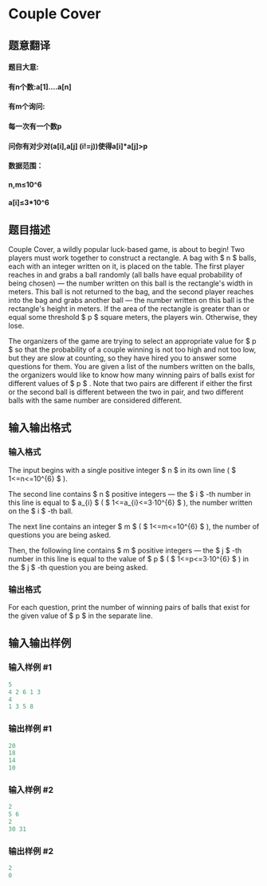# Couple Cover

## 题意翻译

#### 题目大意:

#### 有n个数:a[1]....a[n]

#### 有m个询问:

#### 每一次有一个数p

#### 问你有对少对(a[i],a[j] (i!=j))使得a[i]*a[j]>p

#### 数据范围：

#### n,m≤10^6

#### a[i]≤3*10^6

## 题目描述

Couple Cover, a wildly popular luck-based game, is about to begin! Two players must work together to construct a rectangle. A bag with $ n $ balls, each with an integer written on it, is placed on the table. The first player reaches in and grabs a ball randomly (all balls have equal probability of being chosen) — the number written on this ball is the rectangle's width in meters. This ball is not returned to the bag, and the second player reaches into the bag and grabs another ball — the number written on this ball is the rectangle's height in meters. If the area of the rectangle is greater than or equal some threshold $ p $ square meters, the players win. Otherwise, they lose.

The organizers of the game are trying to select an appropriate value for $ p $ so that the probability of a couple winning is not too high and not too low, but they are slow at counting, so they have hired you to answer some questions for them. You are given a list of the numbers written on the balls, the organizers would like to know how many winning pairs of balls exist for different values of $ p $ . Note that two pairs are different if either the first or the second ball is different between the two in pair, and two different balls with the same number are considered different.

## 输入输出格式

### 输入格式

The input begins with a single positive integer $ n $ in its own line ( $ 1<=n<=10^{6} $ ).

The second line contains $ n $ positive integers — the $ i $ -th number in this line is equal to $ a_{i} $ ( $ 1<=a_{i}<=3·10^{6} $ ), the number written on the $ i $ -th ball.

The next line contains an integer $ m $ ( $ 1<=m<=10^{6} $ ), the number of questions you are being asked.

Then, the following line contains $ m $ positive integers — the $ j $ -th number in this line is equal to the value of $ p $ ( $ 1<=p<=3·10^{6} $ ) in the $ j $ -th question you are being asked.

### 输出格式

For each question, print the number of winning pairs of balls that exist for the given value of $ p $ in the separate line.

## 输入输出样例

### 输入样例 #1

```cpp
5
4 2 6 1 3
4
1 3 5 8

```
### 输出样例 #1

```cpp
20
18
14
10

```
### 输入样例 #2

```cpp
2
5 6
2
30 31

```
### 输出样例 #2

```cpp
2
0

```
